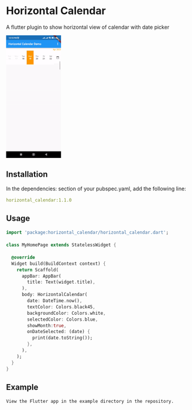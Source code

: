 # Horizontal Calendar
A flutter plugin to show horizontal view of calendar with date picker
 
![calendar image](screenshot.gif)

## Installation
In the dependencies: section of your pubspec.yaml, add the following line:

```yaml
horizontal_calendar:1.1.0
```

## Usage

```dart
import 'package:horizontal_calendar/horizontal_calendar.dart';

class MyHomePage extends StatelessWidget {

  @override
  Widget build(BuildContext context) {
    return Scaffold(
      appBar: AppBar(
        title: Text(widget.title),
      ),
      body: HorizontalCalendar(
        date: DateTime.now(),
        textColor: Colors.black45,
        backgroundColor: Colors.white,
        selectedColor: Colors.blue,
        showMonth:true,
        onDateSelected: (date) {
          print(date.toString());
        },
      ),
    );
  }
}
```

## Example

```
View the Flutter app in the example directory in the repository.
```